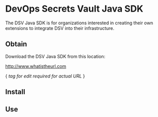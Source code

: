 ﻿[title]: # (DSV Java SDK)
[tags]: # (,)
[priority]: # (2500)

# DevOps Secrets Vault Java SDK

The DSV Java SDK is for organizations interested in creating their own extensions to integrate DSV into their infrastructure.

## Obtain

Download the DSV Java SDK from this location:

  http://www.whatistheurl.com

  { *tag for edit required for actual URL* }

## Install


## Use


